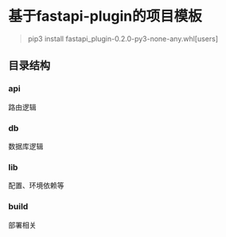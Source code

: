 # 基于fastapi-plugin的项目模板
> pip3 install fastapi_plugin-0.2.0-py3-none-any.whl[users]

## 目录结构

### api
路由逻辑

### db
数据库逻辑

### lib
配置、环境依赖等

### build
部署相关